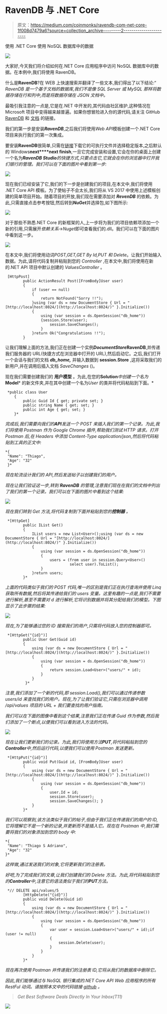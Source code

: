 # RavenDB 与 .NET Core

> 原文：<https://medium.com/coinmonks/ravendb-com-net-core-1f008d7479a6?source=collection_archive---------2----------------------->

使用 .NET Core 使用 NoSQL 数据库中的数据

![](img/26f0519b28c6ef6b38a7e9d95a3c56d6.png)

大家好,今天我们将介绍如何在.NET Core 应用程序中访问 NoSQL 数据库中的数据。在本例中,我们将使用 RavenDB。

什么是**RavenDB**?在 WEB 上快速搜索并翻译了一些文本,我们得出了以下结论:“ *RavenDB 是一个基于文档的数据库,我们不是像 SQL Server 或 MySQL 那样将数据存储在行和列中,而是将数据存储在 JSON 文档中。*

最吸引我注意的一点是,它是在.NET 中开发的,其代码由社区维护,这种情况在 Microsoft 项目中变得越来越普遍。如果你想冒险进入你的源代码,请关注 GitHub [RavenDB](https://github.com/ravendb/ravendb) 和 [文档](https://ravendb.net/docs/article-page/3.5/csharp) 的链接。

我们的第一步是安装***RavenDB***,之后我们将使用*Web API*模板创建一个.NET Core 项目来执行我们的第一次集成。

要安装**RavenDB**很简单,只需在[链接](https://ravendb.net/downloads)下载它的可执行文件并选择稳定版本,之后默认的 Windows**next****next finish**,一旦它完成安装和设置,它会在你的桌面上创建一个名为***RavenDB Studio****的快捷方式,只要点击它,它就会在你的浏览器中打开我们银行的管理。我们可以在下面的图片中看到第一步:*

![](img/b249e064e3aea9976d0f164a3f0edf0d.png)

现在我们已经安装了它,我们的下一步是创建我们的项目,在本文中,我们将使用 .NET Core API 模板。为了使帖子不会太长,我们将从 VS 2017 中使用上述模板创建的简单项目开始。随着项目的开放,我们现在需要添加对 ***RevenDB*** 的依赖。为此,只需直接点击参考按钮,然后转到***NuGet***并选择包,如下图所示:

![](img/31b0a6a75992606384ae4c6215663ca0.png)

对于那些不熟悉.NET Core 的新框架的人,上一步将为我们的项目依赖项添加一个新的引用,只需展开*依赖关系*->*Nuget*即可查看我们的.dll。我们可以在下面的图片中看到这一步。

![](img/307fdac5c81464598a873a7f5abc8743.png)

在本文中,我们将使用动词*POST,GET,GET By Id,PUT 和 Delete*。让我们开始输入数据。为此,请将代码复制并粘贴到您的 *Controller* ,在本文中,我们将使用在新的.NET API 项目中默认创建的 *ValuesController* 。

```
 [HttpPost]
        public ActionResult Post([FromBody]User user)
        {
            if (user == null)
            {
                return NotFound("Sorry !!");
            }using (var ds = new DocumentStore { Url = "[http://localhost:8024/](http://localhost:8024/)" }.Initialize())
            {
                using (var session = ds.OpenSession("db_home"))
                {session.Store(user);
                    session.SaveChanges();
                }
            }return Ok("Congratulations !!");
        }
```

让我们理解上面的方法,我们正在创建一个实例***DocumentStore*****RavenDB**,并传递我们服务器的 URL(快捷方式在浏览器中打开的 URL),然后启动它。之后,我们打开一个会话与我们的文档 ***db_home,*** 并输入数据到 **session.Store** ,这将采取我们的新用户,并在调用后插入文档 *SaveChanges* ()。

现在我们需要创建我们的 **用户模型** 。为此,在您的**Solution***中创建一个名为***Model*** 的新文件夹,并在其中创建一个名为*User* 的类并将代码粘贴到下面。*

```
 *public class User
    {
        public Guid Id { get; private set; }
        public string Name { get; set; }
        public int Age { get; set; }
    }*
```

*完成后,我们需要向我们的**API**发送一个 POST 来插入我们的第一个记录。为此,我们将使用 Postman 作为 Google Chrome 插件,帮助我们测试 HTTP 请求。打开 Postman 后,在 Headers 中添加 Content-Type application/json,然后将代码粘贴到工具的正文中:*

```
*{  
 "Name": "Thiago",
 "Age": "32"
 }*
```

*现在轮流设计我们的 API,然后发送帖子以创建我们的用户。*

*现在让我们验证这一步,转到 **RavenDB** 的管理,注意我们现在在我们的文档中列出了我们的第一个记录。我们可以在下面的图片中看到这个结果:*

*![](img/9596bd7169d4bfa84706f2212c2de30a.png)*

*现在我们转到 Get 方法,将代码复制到下面并粘贴到您的**控制器** 。*

```
 *[HttpGet]
        public IList Get()
        {
            IList users = new List<User>();using (var ds = new DocumentStore { Url = "[http://localhost:8024/](http://localhost:8024/)" }.Initialize())
            {
                using (var session = ds.OpenSession("db_home"))
                {
                    users = (from user in session.Query<User>()
                             select user).ToList();
                }
            }return users;
        }*
```

*上面的代码类似于我们的 POST 代码,唯一的区别是我们正在执行查询并使用 Linq 获取所有数据,然后将其传递给我们的 users 变量。这里有趣的一点是,我们不需要进行解析,甚至不需要对 d 进行解析,它将识别数据并将其分配给我们的模型。下图显示了此步骤的结果:*

*![](img/908f12bcabd7d074d2ac8e8d6e79a08e.png)*

*现在,为了能够通过您的 ID 搜索我们的用户,只需将代码放入您的控制器即可。*

```
 *[HttpGet("{id}")]
        public User Get(Guid id)
        {
            using (var ds = new DocumentStore { Url = "[http://localhost:8024/](http://localhost:8024/)" }.Initialize())
            {
                using (var session = ds.OpenSession("db_home"))
                {
                    return session.Load<User>("users/" + id);
                }
            }
         }*
```

*注意,我们添加了一个新的代码,即 session.Load(),我们可以通过传递参数 users/id 来查找我们的用户。现在,为了让我们验证它,只需在浏览器中调用 /api/values 项目的 URL + 我们要查找的用户指南。*

*我们可以在下面的图像中看到这个结果,注意我们正在传递 Guid 作为参数,然后我们添加了一个断点,以便我们可以看到进入方法的代码。*

*![](img/e7c4fde550166f88eb0373447b6c57bd.png)*

*现在让我们更新我们的记录。为此,我们将使用方法**PUT**,将代码粘贴到您的**Controller**中,然后运行代码,以便我们可以使用 Postman 发送更新。*

```
 *[HttpPut("{id}")]
        public void Put(Guid id, [FromBody]User user)
        {
            using (var ds = new DocumentStore { Url = "[http://localhost:8024/](http://localhost:8024/)" }.Initialize())
            {
                using (var session = ds.OpenSession("db_home"))
                {
                    user.Id = id;
                    session.Store(user);
                    session.SaveChanges(); }
            }
        }*
```

*我们可以观察到,该方法类似于我们的帖子,但由于我们正在传递我们的用户的 ID,它将理解它不是一个新的记录,并更新而不是插入它。现在在 Postman 中,我们需要将我们的对象添加到您的 body 中:*

```
*{  
 "Name": "Thiago S Adriano",
 "Age": "32"
}*
```

*这样做,通过发送我们的对象,它将更新我们的注册表。*

*好吧,为了完成我们的文章,让我们创建我们的 Delete 方法。为此,将代码粘贴到您的**Controller**中,注意它的语法类似于我们的**PUT**方法。*

```
 *// DELETE api/values/5
        [HttpDelete("{id}")]
        public void Delete(Guid id)
        {
            using (var ds = new DocumentStore { Url = "[http://localhost:8024/](http://localhost:8024/)" }.Initialize())
            {
                using (var session = ds.OpenSession("db_home"))
                {
                    var user = session.Load<User>("users/" + id);if (user != null)
                    {
                        session.Delete(user);
                    }
                }
            }
        }*
```

*现在再次使用 Postman 并传递我们的注册表 ID,它将从我们的数据库中删除它。*

*因此,我们能够通过与 NoSQL 银行集成的.NET Core API Web 应用程序的所有 RestFul 动词。请按照本文中的代码链接 [github](https://github.com/programadriano/apidotcore-ravenDB/blob/master/README.md) 。*

> *Get Best Software Deals Directly In Your Inbox(T11)*

*[![](img/7c0b3dfdcbfea594cc0ae7d4f9bf6fcb.png)](https://coincodecap.com/?utm_source=coinmonks)*